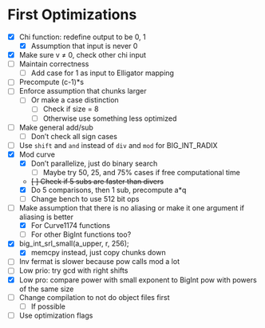 # First Optimizations

- [x] Chi function: redefine output to be 0, 1
    - [x] Assumption that input is never 0
- [x] Make sure v ≠ 0, check other chi input
- [ ] Maintain correctness
    - [ ] Add case for 1 as input to Elligator mapping
- [ ] Precompute (c-1)*s
- [ ] Enforce assumption that chunks larger
    - [ ] Or make a case distinction
        - [ ] Check if size = 8
        - [ ] Otherwise use something less optimized
- [ ] Make general add/sub
    - [ ] Don’t check all sign cases
- [ ] Use `shift` and `and` instead of `div` and `mod` for BIG_INT_RADIX
- [x] Mod curve
    - [x] Don’t parallelize, just do binary search
        - [ ] Maybe try 50, 25, and 75% cases if free computational time
    - ~~[ ] Check if 5 subs are faster than divers~~
    - [x] Do 5 comparisons, then 1 sub, precompute a*q
    - [ ] Change bench to use 512 bit ops
- [ ] Make assumption that there is no aliasing or make it one argument if aliasing is better
    - [x] For Curve1174 functions
    - [ ] For other BigInt functions too?
- [x] big\_int\_srl\_small(a\_upper, r, 256);
    - [x] memcpy instead, just copy chunks down
- [ ] Inv fermat is slower because pow calls mod a lot
- [ ] Low prio: try gcd with right shifts
- [x] Low pro: compare power with small exponent to BigInt pow with powers of the same size
- [ ] Change compilation to not do object files first
    - [ ] If possible
- [ ] Use optimization flags
